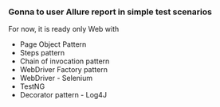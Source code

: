 ### Gonna to user Allure report in simple test scenarios

For now, it is ready only Web with
* Page Object Pattern
* Steps pattern
* Chain of invocation pattern
* WebDriver Factory pattern
* WebDriver - Selenium
* TestNG
* Decorator pattern - Log4J


